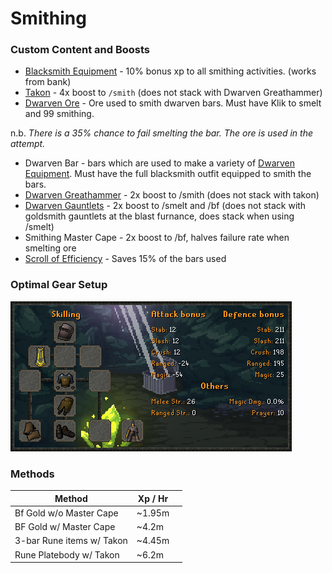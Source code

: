 # Smithing

### Custom Content and Boosts

* [Blacksmith Equipment](../custom-items/equippables.md#blacksmith-equipment) - 10% bonus xp to all smithing activities. (works from bank)
* [Takon](../custom-items/pets.md#miscellaneous-pets) - 4x boost to `/smith` (does not stack with Dwarven Greathammer)
* [Dwarven Ore](../bosses/king-goldemar.md#loot) - Ore used to smith dwarven bars. Must have Klik to smelt and 99 smithing.

n.b. _There is a 35% chance to fail smelting the bar. The ore is used in the attempt._

* Dwarven Bar - bars which are used to make a variety of [Dwarven Equipment](../custom-items/equippables.md#dwarven-equipment). Must have the full blacksmith outfit equipped to smith the bars.
* [Dwarven Greathammer](../custom-items/equippables.md#dwarven-tools) - 2x boost to /smith (does not stack with takon)
* [Dwarven Gauntlets](../custom-items/equippables.md#dwarven-tools) - 2x boost to /smelt and /bf (does not stack with goldsmith gauntlets at the blast furnance, does stack when using /smelt)
* Smithing Master Cape - 2x boost to /bf, halves failure rate when smelting ore
* [Scroll of Efficiency](dungeoneering-training/dg-rewards.md#buyable-boosts-utility) - Saves 15% of the bars used

### Optimal Gear Setup

![](<../.gitbook/assets/image (14).png>)

### Methods

| Method                    | Xp / Hr |   |
| ------------------------- | ------- | - |
| Bf Gold w/o Master Cape   | \~1.95m |   |
| BF Gold w/ Master Cape    | \~4.2m  |   |
| 3-bar Rune items w/ Takon | \~4.45m |   |
| Rune Platebody w/ Takon   | \~6.2m  |   |
